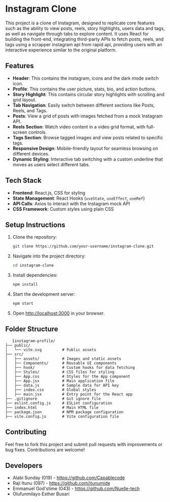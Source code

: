 # Instagram Clone

This project is a clone of Instagram, designed to replicate core features such as the ability to view posts, reels, story highlights, users data and tags, as well as navigate through tabs to explore content. It uses React for building the front-end, integrating third-party APIs to fetch posts, reels, and tags using a scrapper instagram api from rapid api, providing users with an interactive experience similar to the original platform.

## Features

- **Header**: This contains the instagram, icons and the dark mode switch icon.
- **Profile**: This contains the user picture, stats, bio, and action buttons.
- **Story Highlight**: This contains circular story highlights with scrolling and grid layout.
- **Tab Navigation**: Easily switch between different sections like Posts, Reels, and Tags.
- **Posts**: View a grid of posts with images fetched from a mock Instagram API.
- **Reels Section**: Watch video content in a video grid format, with full-screen controls.
- **Tags Section**: Browse tagged images and view posts related to specific tags.
- **Responsive Design**: Mobile-friendly layout for seamless browsing on different devices.
- **Dynamic Styling**: Interactive tab switching with a custom underline that moves as users select different tabs.

## Tech Stack

- **Frontend**: React.js, CSS for styling
- **State Management**: React Hooks (`useState`, `useEffect`, `useRef`)
- **API Calls**: Axios to interact with the Instagram mock API
- **CSS Framework**: Custom styles using plain CSS

## Setup Instructions

1. Clone the repository:
   ```bash
   git clone https://github.com/your-username/instagram-clone.git
   ```
2. Navigate into the project directory:
   ```bash
   cd instagram-clone
   ```
3. Install dependencies:
   ```bash
   npm install
   ```
4. Start the development server:
   ```bash
   npm start
   ```
5. Open [http://localhost:3000](http://localhost:3000) in your browser.

## Folder Structure

```instagram-clone/
   1instagram-profile/
├── public/
│   └── vite.svg         # Public assets
├── src/
│   ├── assets/          # Images and static assets
│   ├── Components/      # Reusable UI components
│   ├── hook/            # Custom hooks for data fetching
│   ├── Styles/          # CSS files for styling
│   ├── App.css          # Styles for the App component
│   ├── App.jsx          # Main application file
│   ├── data.js          # Sample data for API key
│   ├── index.css        # Global styles
│   ├── main.jsx         # Entry point for the React app
├── .gitignore           # Git ignore file
├── eslint.config.js     # ESLint configuration
├── index.html           # Main HTML file
├── package.json         # NPM package configuration
├── vite.config.js       # Vite configuration file

```

## Contributing

Feel free to fork this project and submit pull requests with improvements or bug fixes. Contributions are welcome!

## Developers

- Alabi Sunday (019) - https://github.com/Capablecode
- Raji Itunu (097) - https://github.com/itunumide
- Emmanuel God'stime (043) - https://github.com/Nuelle-tech
- Olufunmilayo Esther Busari

<!-- ## License

This project is open-source and available under the MIT License. -->
